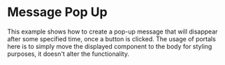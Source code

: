 # Message Pop Up

This example shows how to create a pop-up message that will
disappear after some specified time, once a button is clicked.
The usage of portals here is to simply move the displayed component
to the body for styling purposes, it doesn't alter the functionality.
